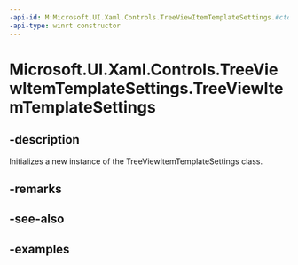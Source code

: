 ```yaml
---
-api-id: M:Microsoft.UI.Xaml.Controls.TreeViewItemTemplateSettings.#ctor
-api-type: winrt constructor
---
```

<!-- Method syntax.
public TreeViewItemTemplateSettings.TreeViewItemTemplateSettings()
-->

# Microsoft.UI.Xaml.Controls.TreeViewItemTemplateSettings.TreeViewItemTemplateSettings


## -description

Initializes a new instance of the TreeViewItemTemplateSettings class.


## -remarks


## -see-also


## -examples


